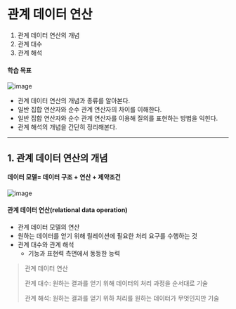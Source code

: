 # 관계 데이터 연산
1. 관계 데이터 연산의 개념
2. 관계 대수
3. 관계 해석

#### 학습 목표
![image](https://github.com/qlkdkd/Database/assets/71871927/794fbc3b-5ef1-40df-ae68-18176a2360dc)
* 관계 데이터 연산의 개념과 종류를 알아본다.
* 일반 집합 연산자와 순수 관계 연산자의 차이를 이해한다.
* 일반 집합 연산자와 순수 관계 연산자를 이용해 질의를 표현하는 방법을 익힌다.
* 관계 해석의 개념을 간단히 정리해본다.

---

## 1. 관계 데이터 연산의 개념
#### 데이터 모델= 데이터 구조 + 연산 + 제약조건
![image](https://github.com/qlkdkd/Database/assets/71871927/76f9b633-b24c-4745-89c5-73b3eaf51b9a)

#### 관계 데이터 연산(relational data operation)
* 관계 데이터 모델의 연산
* 원하는 데이터를 얻기 위해 릴레이션에 필요한 처리 요구를 수행하는 것
* 관계 대수와 관계 해석
  * 기능과 표현력 측면에서 동등한 능력
> 관계 데이터 연산
> 
> 관계 대수: 원하는 결과를 얻기 위해 데이터의 처리 과정을 순서대로 기술
> 
> 관계 해석: 원하는 결과를 얻기 위하 처리를 원하는 데이터가 무엇인지만 기술
